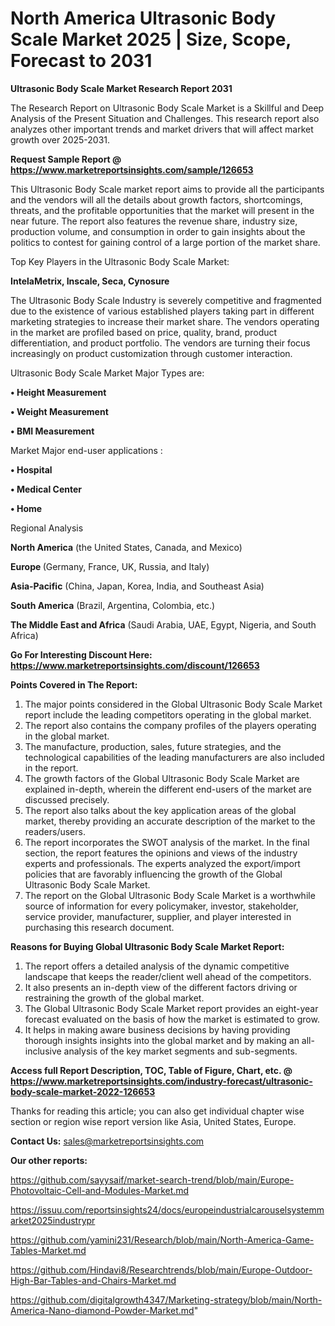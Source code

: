 # North America Ultrasonic Body Scale Market 2025 | Size, Scope, Forecast to 2031

<strong>Ultrasonic Body Scale Market Research Report 2031</strong>

The Research Report on Ultrasonic Body Scale Market is a Skillful and Deep Analysis of the Present Situation and Challenges. This research report also analyzes other important trends and market drivers that will affect market growth over 2025-2031.

<strong>Request Sample Report @ <a href=https://www.marketreportsinsights.com/sample/126653>https://www.marketreportsinsights.com/sample/126653</a></strong>

This Ultrasonic Body Scale market report aims to provide all the participants and the vendors will all the details about growth factors, shortcomings, threats, and the profitable opportunities that the market will present in the near future. The report also features the revenue share, industry size, production volume, and consumption in order to gain insights about the politics to contest for gaining control of a large portion of the market share.

Top Key Players in the Ultrasonic Body Scale Market:

<strong>IntelaMetrix, Inscale, Seca, Cynosure</strong>

The Ultrasonic Body Scale Industry is severely competitive and fragmented due to the existence of various established players taking part in different marketing strategies to increase their market share. The vendors operating in the market are profiled based on price, quality, brand, product differentiation, and product portfolio. The vendors are turning their focus increasingly on product customization through customer interaction.

Ultrasonic Body Scale Market Major Types are:

<strong>• Height Measurement

• Weight Measurement

• BMI Measurement</strong>

Market Major end-user applications :

<strong>• Hospital

• Medical Center

• Home</strong>

Regional Analysis

</u><strong><b>North America</b></strong> (the United States, Canada, and Mexico)

<strong><b>Europe </b></strong>(Germany, France, UK, Russia, and Italy)

<strong><b>Asia-Pacific</b></strong> (China, Japan, Korea, India, and Southeast Asia)

<strong><b>South America</b></strong> (Brazil, Argentina, Colombia, etc.)

<strong><b>The Middle East and Africa</b></strong> (Saudi Arabia, UAE, Egypt, Nigeria, and South Africa)

<strong>Go For Interesting Discount Here: <a href=https://www.marketreportsinsights.com/discount/126653>https://www.marketreportsinsights.com/discount/126653</a></strong>

<strong>Points Covered in The Report:</strong>
<ol>
  <li>The major points considered in the Global Ultrasonic Body Scale Market report include the leading competitors operating in the global market.</li>
  <li>The report also contains the company profiles of the players operating in the global market.</li>
  <li>The manufacture, production, sales, future strategies, and the technological capabilities of the leading manufacturers are also included in the report.</li>
  <li>The growth factors of the Global Ultrasonic Body Scale Market are explained in-depth, wherein the different end-users of the market are discussed precisely.</li>
  <li>The report also talks about the key application areas of the global market, thereby providing an accurate description of the market to the readers/users.</li>
  <li>The report incorporates the SWOT analysis of the market. In the final section, the report features the opinions and views of the industry experts and professionals. The experts analyzed the export/import policies that are favorably influencing the growth of the Global Ultrasonic Body Scale Market.</li>
  <li>The report on the Global Ultrasonic Body Scale Market is a worthwhile source of information for every policymaker, investor, stakeholder, service provider, manufacturer, supplier, and player interested in purchasing this research document.</li>
</ol>
<strong>Reasons for Buying Global Ultrasonic Body Scale Market Report:</strong>

<ol>
  <li>The report offers a detailed analysis of the dynamic competitive landscape that keeps the reader/client well ahead of the competitors.</li>
  <li>It also presents an in-depth view of the different factors driving or restraining the growth of the global market.</li>
  <li>The Global Ultrasonic Body Scale Market report provides an eight-year forecast evaluated on the basis of how the market is estimated to grow.</li>
  <li>It helps in making aware business decisions by having providing thorough insights insights into the global market and by making an all-inclusive analysis of the key market segments and sub-segments.</li>
</ol>
<strong>Access full Report Description, TOC, Table of Figure, Chart, etc. @ <a href=https://www.marketreportsinsights.com/industry-forecast/ultrasonic-body-scale-market-2022-126653>https://www.marketreportsinsights.com/industry-forecast/ultrasonic-body-scale-market-2022-126653</a></strong>


Thanks for reading this article; you can also get individual chapter wise section or region wise report version like Asia, United States, Europe.

<strong>Contact Us:</strong>
sales@marketreportsinsights.com

<strong>Our other reports:</strong>

<a href=https://github.com/sayysaif/market-search-trend/blob/main/Europe-Photovoltaic-Cell-and-Modules-Market.md>https://github.com/sayysaif/market-search-trend/blob/main/Europe-Photovoltaic-Cell-and-Modules-Market.md</a>

<a href=https://issuu.com/reportsinsights24/docs/europeindustrialcarouselsystemmarket2025industrypr>https://issuu.com/reportsinsights24/docs/europeindustrialcarouselsystemmarket2025industrypr</a>

<a href=https://github.com/yamini231/Research/blob/main/North-America-Game-Tables-Market.md>https://github.com/yamini231/Research/blob/main/North-America-Game-Tables-Market.md</a>

<a href=https://github.com/Hindavi8/Researchtrends/blob/main/Europe-Outdoor-High-Bar-Tables-and-Chairs-Market.md>https://github.com/Hindavi8/Researchtrends/blob/main/Europe-Outdoor-High-Bar-Tables-and-Chairs-Market.md</a>

<a href=https://github.com/digitalgrowth4347/Marketing-strategy/blob/main/North-America-Nano-diamond-Powder-Market.md>https://github.com/digitalgrowth4347/Marketing-strategy/blob/main/North-America-Nano-diamond-Powder-Market.md</a>"
